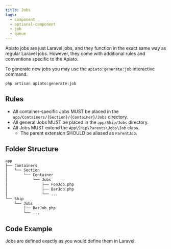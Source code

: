 ```yaml
---
title: Jobs
tags:
  - component
  - optional-component
  - job
  - queue
---
```


Apiato jobs are just Laravel jobs,
and they function in the exact same way as regular Laravel jobs.
However, they come with additional rules and conventions specific to the Apiato.

To generate new jobs you may use the `apiato:generate:job` interactive command.

```
php artisan apiato:generate:job
```

## Rules

- All container-specific Jobs MUST be placed in the `app/Containers/{Section}/{Container}/Jobs` directory.
- All general Jobs MUST be placed in the `app/Ship/Jobs` directory.
- All Jobs MUST extend the `App\Ship\Parents\Jobs\Job` class.
  - The parent extension SHOULD be aliased as `ParentJob`.

## Folder Structure

```markdown
app
├── Containers
│   └── Section
│       └── Container
│           └── Jobs
│               ├── FooJob.php
│               ├── BarJob.php
│               └── ...
└── Ship
    └── Jobs
        ├── BazJob.php
        └── ...
```

## Code Example

Jobs are defined exactly as you would define them in Laravel.
